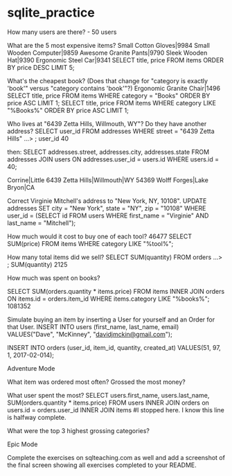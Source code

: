 # sqlite_practice

How many users are there? - 50 users

What are the 5 most expensive items? 
Small Cotton Gloves|9984
Small Wooden Computer|9859
Awesome Granite Pants|9790
Sleek Wooden Hat|9390
Ergonomic Steel Car|9341
SELECT title, price FROM items ORDER BY price DESC LIMIT 5;

What's the cheapest book? (Does that change for "category is exactly 'book'" versus "category contains 'book'"?)
Ergonomic Granite Chair|1496
SELECT title, price FROM items WHERE category = "Books" ORDER BY price ASC LIMIT 1;
SELECT title, price FROM items WHERE category LIKE "%Books%" ORDER BY price ASC LIMIT 1;


Who lives at "6439 Zetta Hills, Willmouth, WY"? Do they have another address?
SELECT user_id FROM addresses WHERE street = "6439 Zetta Hills"
   ...> ; 
user_id
40

then: 
 SELECT addresses.street, addresses.city, addresses.state FROM addresses JOIN users ON addresses.user_id = users.id WHERE users.id = 40;

Corrine|Little
6439 Zetta Hills|Willmouth|WY
54369 Wolff Forges|Lake Bryon|CA

Correct Virginie Mitchell's address to "New York, NY, 10108".
UPDATE addresses SET city = "New York", state = "NY", zip = "10108" WHERE user_id = (SELECT id FROM users WHERE first_name = "Virginie" AND last_name = "Mitchell");

How much would it cost to buy one of each tool?
46477
SELECT SUM(price) FROM items WHERE category LIKE "%tool%";

How many total items did we sell?
SELECT SUM(quantity) FROM orders
   ...> ;
SUM(quantity)
2125

How much was spent on books?

SELECT SUM(orders.quantity * items.price) FROM items INNER JOIN orders ON items.id = orders.item_id WHERE items.category LIKE "%books%";
1081352

Simulate buying an item by inserting a User for yourself and an Order for that User.
INSERT INTO users (first_name, last_name, email) VALUES("Dave", "McKinney", "davidjmckin@gmail.com");

INSERT INTO orders (user_id, item_id, quantity, created_at) VALUES(51, 97, 1, 2017-02-014);

Adventure Mode

What item was ordered most often? Grossed the most money?


What user spent the most?
SELECT users.first_name, users.last_name, SUM(orders.quantity * items.price) FROM users INNER JOIN orders on users.id = orders.user_id INNER JOIN items #I stopped here. I know this line is halfway complete. 

What were the top 3 highest grossing categories?


Epic Mode

Complete the exercises on sqlteaching.com as well and add a screenshot of the final screen showing all exercises completed to your README.
